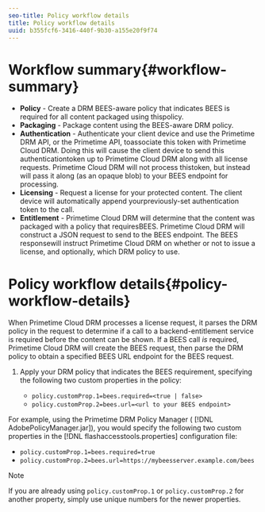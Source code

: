 ```yaml
---
seo-title: Policy workflow details
title: Policy workflow details
uuid: b355fcf6-3416-440f-9b30-a155e20f9f74
---
```


# Workflow summary{#workflow-summary}

* **Policy** - Create a DRM BEES-aware policy that indicates BEES is required for all content packaged using thispolicy.
* **Packaging** - Package content using the BEES-aware DRM policy.
* **Authentication** - Authenticate your client device and use the Primetime DRM API, or the Primetime API, toassociate this token with Primetime Cloud DRM. Doing this will cause the client device to send this authenticationtoken up to Primetime Cloud DRM along with all license requests. Primetime Cloud DRM will not process thistoken, but instead will pass it along (as an opaque blob) to your BEES endpoint for processing.
* **Licensing** - Request a license for your protected content. The client device will automatically append yourpreviously-set authentication token to the call.
* **Entitlement** - Primetime Cloud DRM will determine that the content was packaged with a policy that requiresBEES. Primetime Cloud DRM will construct a JSON request to send to the BEES endpoint. The BEES responsewill instruct Primetime Cloud DRM on whether or not to issue a license, and optionally, which DRM policy to use.

# Policy workflow details{#policy-workflow-details}

When Primetime Cloud DRM processes a license request, it parses the DRM policy in the request to determine if a call to a backend-entitlement service is required before the content can be shown. If a BEES call *is* required,  Primetime Cloud DRM will create the BEES request, then parse the DRM policy to obtain a specified BEES URL endpoint for the BEES request. 

1. Apply your DRM policy that indicates the BEES requirement, specifying the following two custom properties in the policy:

    * `policy.customProp.1=bees.required=<true | false>` 
    * `policy.customProp.2=bees.url=<url to your BEES endpoint>`

<!--<a id="example_F617FC49A4824C0CB234C92E57D876D3"></a>-->

For example, using the  Primetime DRM Policy Manager ( [!DNL AdobePolicyManager.jar]), you would specify the following two custom properties in the [!DNL flashaccesstools.properties] configuration file:

* `policy.customProp.1=bees.required=true` 
* `policy.customProp.2=bees.url=https://mybeesserver.example.com/bees`

>[!NOTE]
>
>If you are already using `policy.customProp.1` or `policy.customProp.2` for another property, simply use unique numbers for the newer properties.


